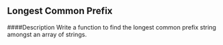 ## Longest Common Prefix

####Description
Write a function to find the longest common prefix string amongst an array of strings.


